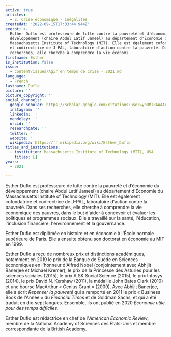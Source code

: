 ```yaml
---
active: true
articles:
  - 2. Crise économique - Inégalités
createdAt: '2022-09-15T17:33:44.944Z'
exerpt: >-
  Esther Duflo est professeure de lutte contre la pauvreté et d’économie du
  développement (chaire Abdul Latif Jameel) au département d'Économie du
  Massachusetts Institute of Technology (MIT). Elle est également cofondatrice
  et codirectrice de J-PAL, laboratoire d'action contre la pauvreté. Dans ses
  recherches, elle cherche à comprendre la vie économi
firstname: Esther
is_institution: false
issue:
  - content/issues/Agir en temps de crise - 2021.md
language:
  - French
lastname: Duflo
picture: ''
picture_copyright: ''
social_channels:
  google_scholar: https://scholar.google.com/citations?user=yhDMl8AAAAAJ&hl=en
  instagram: ''
  linkedin: ''
  mendeley: ''
  orcid: ''
  researchgate: ''
  twitter: ''
  website: ''
  wikipedia: https://fr.wikipedia.org/wiki/Esther_Duflo
titles_and_institutions:
  - institution: Massachusetts Institute of Technology (MIT), USA
    titles: []
years:
  - 2021

---
```

Esther Duflo est professeure de lutte contre la pauvreté et d’économie du développement (chaire Abdul Latif Jameel) au département d'Économie du Massachusetts Institute of Technology (MIT). Elle est également cofondatrice et codirectrice de J-PAL, laboratoire d'action contre la pauvreté. Dans ses recherches, elle cherche à comprendre la vie économique des pauvres, dans le but d'aider à concevoir et évaluer les politiques et programmes sociaux. Elle a travaillé sur la santé, l'éducation, l'inclusion financière, l'environnement et la gouvernance.

Esther Duflo est diplômée en histoire et en économie à l'École normale supérieure de Paris. Elle a ensuite obtenu son doctorat en économie au MIT en 1999.  
   
 Esther Duflo a reçu de nombreux prix et distinctions académiques, notamment en 2019 le prix de la Banque de Suède en Sciences économiques en l'honneur d'Alfred Nobel (conjointement avec Abhijit Banerjee et Michael Kremer), le prix de la Princesse des Asturies pour les sciences sociales (2015), le prix A.SK Social Science (2015), le prix Infosys (2014), le prix David N. Kershaw (2011), la médaille John Bates Clark (2010) et une bourse MacArthur « Genius Grant » (2009). Avec Abhijit Banerjee, elle a écrit _Repenser la pauvreté_ qui a remporté en 2011 le prix « Business Book de l'Année » du _Financial Times_ et de Goldman Sachs, et qui a été traduit en dix-sept langues. Ensemble, ils ont publié en 2020 _Économie utile pour des temps difficiles._

Esther Duflo est rédactrice en chef de l'_American Economic Review_, membre de la National Academy of Sciences des États-Unis et membre correspondante de la British Academy.